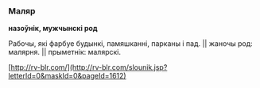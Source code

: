 ### Маляр
**назоўнік, мужчынскі род**

Рабочы, які фарбуе будынкі, памяшканні, парканы і пад. || жаночы род: малярня. || прыметнік: малярскі.

<a rel="author">[http://rv-blr.com/](http://rv-blr.com/slounik.jsp?letterId=0&maskId=0&pageId=1612)</a>
